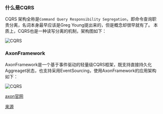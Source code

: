 ### 什么是CQRS
CQRS 架构全称是``Command Query Responsibility Segregation``，即命令查询职责分离，名词本身最早应该是Greg Young提出来的，但是概念却很早就有了。
本质上，CQRS也是一种读写分离的机制，架构图如下：

![CQRS](https://github.com/wangboliang/cqrs-axon-demo/images/cqrs.png)

### AxonFramework
AxonFramework是一个基于事件驱动的轻量级CQRS框架，既支持直接持久化Aggreaget状态，也支持采用EventSourcing，使用AxonFramework的应用架构如下：

![CQRS](https://github.com/wangboliang/cqrs-axon-demo/images/axon.png)

[axon官网](https://docs.axoniq.io/)

[来源](http://edisonxu.com/tags/CQRS/)